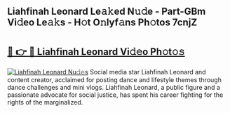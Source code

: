 ## Liahfinah Leonard Le𝚊𝚔ed N𝚞𝚍e - Part-GBm Vi𝚍eo Le𝚊𝚔s - H𝚘t O𝚗lyf𝚊ns Ph𝚘tos 7cnjZ

# <h2><a href="http://hf8ic0w.feru.top/?c=Liahfinah+Leonard">🔗 👉 🔴 Liahfinah Leonard Vi𝚍𝚎o Ph𝚘t𝚘𝚜</a></h2>

[![Liahfinah Leonard Nu𝚍𝚎s](https://i.imgur.com/0TWrTi3.gif)](http://hf8ic0w.feru.top/?c=Liahfinah+Leonard)
Social media star Liahfinah Leonard and content creator, acclaimed for posting dance and lifestyle themes through dance challenges and mini vlogs. Liahfinah Leonard, a public figure and a passionate advocate for social justice, has spent his career fighting for the rights of the marginalized. 
